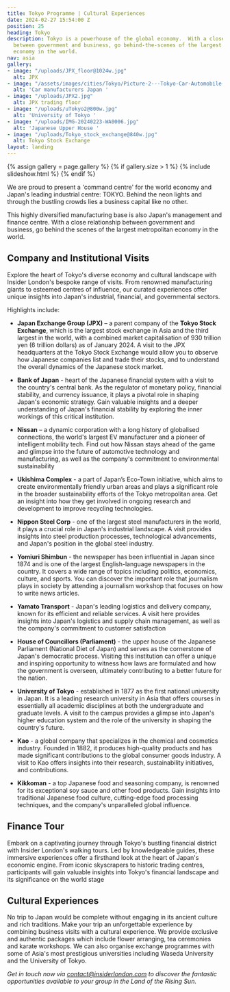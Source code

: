 ```yaml
---
title: Tokyo Programme | Cultural Experiences
date: 2024-02-27 15:54:00 Z
position: 25
heading: Tokyo
description: Tokyo is a powerhouse of the global economy.  With a close relationship
  between government and business, go behind-the-scenes of the largest metropolitan
  economy in the world.
nav: asia
gallery:
- image: "/uploads/JPX_floor@1024w.jpg"
  alt: JPX
- image: "/assets/images/cities/Tokyo/Picture-2---Tokyo-Car-Automobile-Manufacturing-Factory-Visit-Business-Academic-Corporate-Trip.png.png"
  alt: 'Car manufacturers Japan '
- image: "/uploads/JPX2.jpg"
  alt: JPX trading floor
- image: "/uploads/uTokyo2@800w.jpg"
  alt: 'University of Tokyo '
- image: "/uploads/IMG-20240223-WA0006.jpg"
  alt: 'Japanese Upper House '
- image: "/uploads/Tokyo_stock_exchange@840w.jpg"
  alt: Tokyo Stock Exchange
layout: landing
---
```


{% assign gallery = page.gallery %}
{% if gallery.size > 1 %}
  {% include slideshow.html %}
{% endif %}

We are proud to present a 'command centre' for the world economy and Japan's leading industrial centre: TOKYO. Behind the neon lights and through the bustling crowds lies a business capital like no other.

This highly diversified manufacturing base is also Japan's management and finance centre. With a close relationship between government and business, go behind the scenes of the largest metropolitan economy in the world.

## Company and Institutional Visits
Explore the heart of Tokyo's diverse economy and cultural landscape with Insider London's bespoke range of visits. From renowned manufacturing giants to esteemed centres of influence, our curated experiences offer unique insights into Japan's industrial, financial, and governmental sectors.

Highlights include:

* **Japan Exchange Group (JPX)** –  a parent company of the **Tokyo Stock Exchange**, which is the largest stock exchange in Asia and the third largest in the world, with a combined market capitalisation of 930 trillion yen (6 trillion dollars) as of January 2024. A visit to the JPX headquarters at the Tokyo Stock Exchange would allow you to observe how Japanese companies list and trade their stocks, and to understand the overall dynamics of the Japanese stock market.
* **Bank of Japan** - heart of the Japanese financial system with a visit to the country's central bank. As the regulator of monetary policy, financial stability, and currency issuance, it plays a pivotal role in shaping Japan's economic strategy. Gain valuable insights and a deeper understanding of Japan's financial stability by exploring the inner workings of this critical institution.
* **Nissan** – a dynamic corporation with a long history of globalised connections, the world's largest EV manufacturer and a pioneer of intelligent mobility tech. Find out how Nissan stays ahead of the game and glimpse into the future of automotive technology and manufacturing, as well as the company's commitment to environmental sustainability
* **Ukishima Complex** - a part of Japan’s Eco-Town initiative, which aims to create environmentally friendly urban areas and plays a significant role in the broader sustainability efforts of the Tokyo metropolitan area. Get an insight into how they get involved in ongoing research and development to improve recycling technologies.
* **Nippon Steel Corp** - one of the largest steel manufacturers in the world, it plays a crucial role in Japan's industrial landscape. A visit provides insights into steel production processes, technological advancements, and Japan's position in the global steel industry.
* **Yomiuri Shimbun** - the newspaper has been influential in Japan since 1874 and is one of the largest English-language newspapers in the country. It covers a wide range of topics including politics, economics, culture, and sports. You can discover the important role that journalism plays in society by attending a journalism workshop that focuses on how to write news articles.


* **Yamato Transport** -  Japan's leading logistics and delivery company, known for its efficient and reliable services. A visit here provides insights into Japan's logistics and supply chain management, as well as the company's commitment to customer satisfaction
* **House of Councillors (Parliament)** -  the upper house of the Japanese Parliament (National Diet of Japan) and serves as the cornerstone of Japan's democratic process. Visiting this institution can offer a unique and inspiring opportunity to witness how laws are formulated and how the government is overseen, ultimately contributing to a better future for the nation.
* **University of Tokyo** - established in 1877 as the first national university in Japan. It is a leading research university in Asia that offers courses in essentially all academic disciplines at both the undergraduate and graduate levels. A visit to the campus provides a glimpse into Japan's higher education system and the role of the university in shaping the country's future.
* **Kao** - a global company that specializes in the chemical and cosmetics industry. Founded in 1882, it produces high-quality products and has made significant contributions to the global consumer goods industry. A visit to Kao offers insights into their research, sustainability initiatives, and contributions.
* **Kikkoman** -   a top Japanese food and seasoning company, is renowned for its exceptional soy sauce and other food products. Gain insights into traditional Japanese food culture, cutting-edge food processing techniques, and the company's unparalleled global influence.

## Finance Tour
Embark on a captivating journey through Tokyo's bustling financial district with Insider London's walking tours. Led by knowledgeable guides, these immersive experiences offer a firsthand look at the heart of Japan's economic engine. From iconic skyscrapers to historic trading centres, participants will gain valuable insights into Tokyo's financial landscape and its significance on the world stage

## Cultural Experiences
No trip to Japan would be complete without engaging in its ancient culture and rich traditions. Make your trip an unforgettable experience by combining business visits with a cultural experience. We provide exclusive and authentic packages which include flower arranging, tea ceremonies and karate workshops.  We can also organise exchange programmes with some of Asia's most prestigious universities including Waseda University and the University of Tokyo.

*Get in touch now via [contact@insiderlondon.com](mailto:contact@insiderlondon.com) to discover the fantastic opportunities available to your group in the Land of the Rising Sun.*
